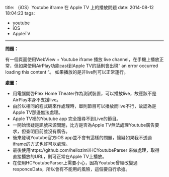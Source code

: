 title: （iOS）Youtube iframe 在 Apple TV 上的播放問題
date: 2014-08-12 18:04:23
tags:
- youtube
- iOS
- AppleTV
---
__問題：__

有一個頁面使用WebView + Youtube iframe 播放 live channel，在手機上播放正常，但如果使用AirPlay功能cast到Apple TV的話則會出現“ an error occurred loading this content ”。
如果播放的是非live則可以正常運行。

__處置：__

- 用電腦開啓Plex Home Theater作為測試裝置，可以播放live，故應該不是AirPlay本身不支援live。
- 由於以相同的程式碼來作處理時，單則節目可以播放而live不行，故認為是Apple TV那邊無法處理。
- Apple TV裡的Youtube app 完全搜尋不到Live的節目。
- 一開始懷疑是訊號來源問題，比方是否為Apple TV無法處理Youtube廣告要求，但查明目前並沒有廣告。
- 後來發現Youtube官方iOS app並不會有這樣的問題，懷疑如果我不透過iframe的方式也許可以處理。
- 最後使用https://github.com/hellozimi/HCYoutubeParser 來做處理，取得直接播放的URL，則可正常在Apple TV上播放。
- 在使用HCYoutubeParser上需要小心，因為Youtube曾經改變過responceData，所以會有不能用的風險，這個要自行承擔。